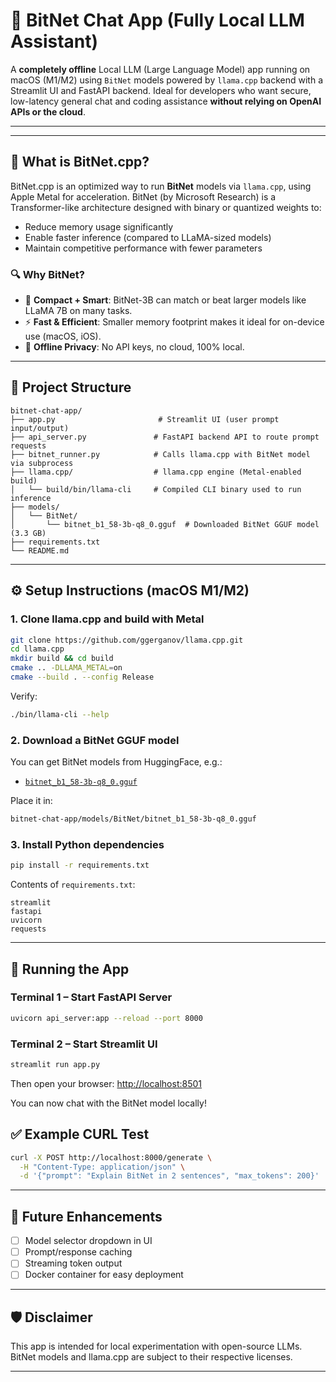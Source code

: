 
# 🧠 BitNet Chat App (Fully Local LLM Assistant)

A **completely offline** Local LLM (Large Language Model) app running on macOS (M1/M2) using `BitNet` models powered by `llama.cpp` backend with a Streamlit UI and FastAPI backend. Ideal for developers who want secure, low-latency general chat and coding assistance **without relying on OpenAI APIs or the cloud**.

---
---

## 🤖 What is BitNet.cpp?

BitNet.cpp is an optimized way to run **BitNet** models via `llama.cpp`, using Apple Metal for acceleration. BitNet (by Microsoft Research) is a Transformer-like architecture designed with binary or quantized weights to:

- Reduce memory usage significantly
- Enable faster inference (compared to LLaMA-sized models)
- Maintain competitive performance with fewer parameters

### 🔍 Why BitNet?

- 🧠 **Compact + Smart**: BitNet-3B can match or beat larger models like LLaMA 7B on many tasks.
- ⚡ **Fast & Efficient**: Smaller memory footprint makes it ideal for on-device use (macOS, iOS).
- 🔐 **Offline Privacy**: No API keys, no cloud, 100% local.

---

## 📁 Project Structure

```
bitnet-chat-app/
├── app.py                       # Streamlit UI (user prompt input/output)
├── api_server.py               # FastAPI backend API to route prompt requests
├── bitnet_runner.py            # Calls llama.cpp with BitNet model via subprocess
├── llama.cpp/                  # llama.cpp engine (Metal-enabled build)
│   └── build/bin/llama-cli     # Compiled CLI binary used to run inference
├── models/
│   └── BitNet/
│       └── bitnet_b1_58-3b-q8_0.gguf  # Downloaded BitNet GGUF model (3.3 GB)
├── requirements.txt
└── README.md
```

---

## ⚙️ Setup Instructions (macOS M1/M2)

### 1. Clone llama.cpp and build with Metal

```bash
git clone https://github.com/ggerganov/llama.cpp.git
cd llama.cpp
mkdir build && cd build
cmake .. -DLLAMA_METAL=on
cmake --build . --config Release
```

Verify:
```bash
./bin/llama-cli --help
```

### 2. Download a BitNet GGUF model

You can get BitNet models from HuggingFace, e.g.:

- [`bitnet_b1_58-3b-q8_0.gguf`](https://huggingface.co/TheBloke/BitNet-b1_58-3B-GGUF)

Place it in:

```bash
bitnet-chat-app/models/BitNet/bitnet_b1_58-3b-q8_0.gguf
```

### 3. Install Python dependencies

```bash
pip install -r requirements.txt
```

Contents of `requirements.txt`:

```
streamlit
fastapi
uvicorn
requests
```

---

## 🚀 Running the App

### Terminal 1 – Start FastAPI Server

```bash
uvicorn api_server:app --reload --port 8000
```

### Terminal 2 – Start Streamlit UI

```bash
streamlit run app.py
```

Then open your browser: [http://localhost:8501](http://localhost:8501)

You can now chat with the BitNet model locally!


## ✅ Example CURL Test

```bash
curl -X POST http://localhost:8000/generate \
  -H "Content-Type: application/json" \
  -d '{"prompt": "Explain BitNet in 2 sentences", "max_tokens": 200}'
```

---

## 🧠 Future Enhancements

- [ ] Model selector dropdown in UI
- [ ] Prompt/response caching
- [ ] Streaming token output
- [ ] Docker container for easy deployment

---

## 🛡️ Disclaimer

This app is intended for local experimentation with open-source LLMs. BitNet models and llama.cpp are subject to their respective licenses.

---
